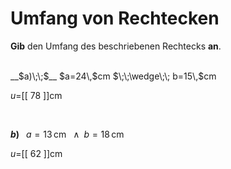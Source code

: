 <!--
version:  0.0.1

language: de


@style
input {
    text-align: center;
}

.flex-container {
    display: flex;
    flex-wrap: wrap;
    align-items: stretch;
    gap: 20px;
}

.flex-child {
    flex: 1;
    min-width: 350px;
    margin-right: 20px;
}

@media (max-width: 400px) {
    .flex-child {
        flex: 100%;
        margin-right: 0;
    }
}
@end

formula: \carry   \textcolor{red}{\scriptsize #1}
formula: \digit   \rlap{\carry{#1}}\phantom{#2}#2
formula: \permil  \text{‰}

import: https://raw.githubusercontent.com/LiaTemplates/Tikz-Jax/main/README.md

script: https://cdn.jsdelivr.net/gh/LiaTemplates/Tikz-Jax@main/dist/index.js


tags: Rechteck, Länge, Fläche, Umfang, sehr leicht, sehr niedrig, Angeben

comment: Berechne den Umfang einer rechteckigen Fläche.

author: Martin Lommatzsch

-->




# Umfang von Rechtecken


**Gib** den Umfang des beschriebenen Rechtecks **an**.

<br>


<section class="flex-container">

<div class="flex-child">
__$a)\;\;$__ $a=24\,$cm $\;\;\wedge\;\; b=15\,$cm

$u=$[[  78  ]]cm

<br>
</div>

<div class="flex-child">

__$b)\;\;$__ $a=13\,$cm $\;\;\wedge\;\; b=18\,$cm

$u=$[[  62  ]]cm



</div>

</section>





<br>
<br>
<br>
<br>
<br>